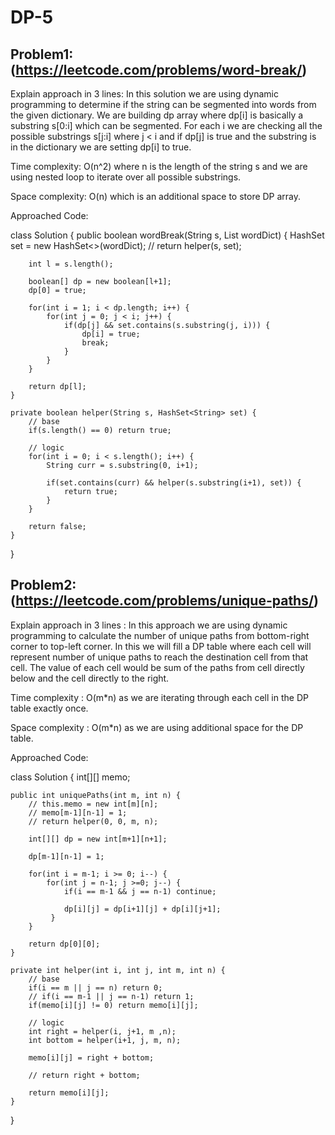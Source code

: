 # DP-5

## Problem1: (https://leetcode.com/problems/word-break/)

Explain approach in 3 lines: In this solution we are using dynamic programming to determine if the string can be segmented into words from the given dictionary. We are building dp array where dp[i] is basically a substring s[0:i] which can be segmented. For each i we are checking all the possible substrings s[j:i] where j < i and if dp[j] is true and the substring is in the dictionary we are setting dp[i] to true. 

Time complexity: O(n^2) where n is the length of the string s and we are using nested loop to iterate over all possible substrings.

Space complexity: O(n) which is an additional space to store DP array.

Approached Code: 

class Solution {
    public boolean wordBreak(String s, List<String> wordDict) {
        HashSet<String> set = new HashSet<>(wordDict);
        // return helper(s, set);

        int l = s.length();

        boolean[] dp = new boolean[l+1];
        dp[0] = true;

        for(int i = 1; i < dp.length; i++) {
            for(int j = 0; j < i; j++) {
                if(dp[j] && set.contains(s.substring(j, i))) {
                    dp[i] = true;
                    break;
                }
            }
        }

        return dp[l];
    }

    private boolean helper(String s, HashSet<String> set) {
        // base
        if(s.length() == 0) return true;

        // logic
        for(int i = 0; i < s.length(); i++) {
            String curr = s.substring(0, i+1);

            if(set.contains(curr) && helper(s.substring(i+1), set)) {
                return true;
            }
        }

        return false;
    }
}



## Problem2: (https://leetcode.com/problems/unique-paths/)

Explain approach in 3 lines : In this approach we are using dynamic programming to calculate the number of unique paths from bottom-right corner to top-left corner. In this we will fill a DP table where each cell will represent number of unique paths to reach the destination cell from that cell. The value of each cell would be sum of the paths from cell directly below and the cell directly to the right.

Time complexity : O(m*n) as we are iterating through each cell in the DP table exactly once.

Space complexity : O(m*n) as we are using additional space for the DP table.

Approached Code: 

class Solution {
    int[][] memo;

    public int uniquePaths(int m, int n) {
        // this.memo = new int[m][n];
        // memo[m-1][n-1] = 1;
        // return helper(0, 0, m, n);

        int[][] dp = new int[m+1][n+1];

        dp[m-1][n-1] = 1;

        for(int i = m-1; i >= 0; i--) {
            for(int j = n-1; j >=0; j--) {
                if(i == m-1 && j == n-1) continue;

                dp[i][j] = dp[i+1][j] + dp[i][j+1];
             }
        }

        return dp[0][0];
    }

    private int helper(int i, int j, int m, int n) {
        // base
        if(i == m || j == n) return 0;
        // if(i == m-1 || j == n-1) return 1;
        if(memo[i][j] != 0) return memo[i][j];

        // logic
        int right = helper(i, j+1, m ,n);
        int bottom = helper(i+1, j, m, n);

        memo[i][j] = right + bottom;

        // return right + bottom;

        return memo[i][j];
    }
}


